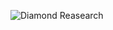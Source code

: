 ![Diamond Reasearch](https://github.com/user-attachments/assets/e342fe36-774a-495a-983a-762daaa0f347)
